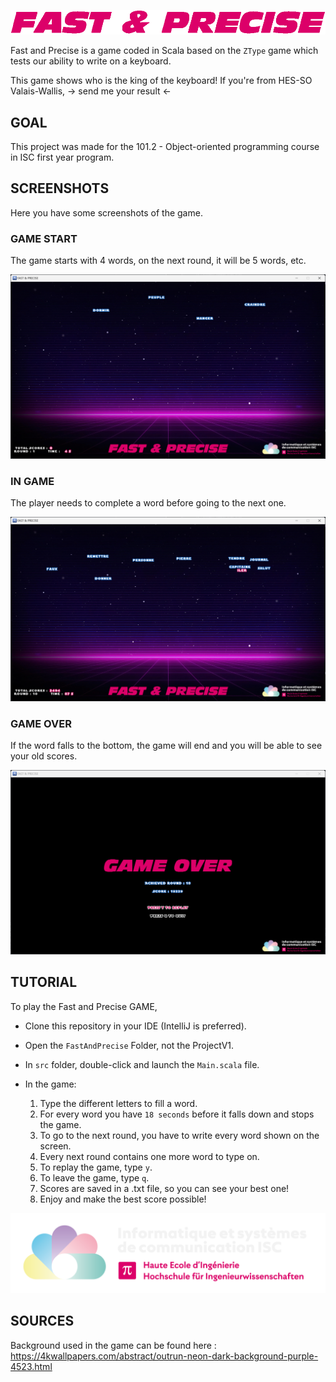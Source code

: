 ![fast_and_precise](image/logo.png)

Fast and Precise is a game coded in Scala based on the `ZType` game which tests our ability to write on a keyboard.

This game shows who is the king of the keyboard! If you're from HES-SO Valais-Wallis, -> send me your result <-

## GOAL

This project was made for the 101.2 - Object-oriented programming course in ISC first year program.

## SCREENSHOTS

Here you have some screenshots of the game.

### GAME START

The game starts with 4 words, on the next round, it will be 5 words, etc.

![in_game_start](image/game_start.png)

### IN GAME

The player needs to complete a word before going to the next one.

![in_game_typing](image/game_typing.png)

### GAME OVER

If the word falls to the bottom, the game will end and you will be able to see your old scores.

![game_over](image/game_over.png)

## TUTORIAL

To play the Fast and Precise GAME,

- Clone this repository in your IDE (IntelliJ is preferred).
- Open the `FastAndPrecise` Folder, not the ProjectV1.
- In `src` folder, double-click and launch the `Main.scala` file.

- In the game:
    1. Type the different letters to fill a word.
    2. For every word you have `18 seconds` before it falls down and stops the game.
    3. To go to the next round, you have to write every word shown on the screen.
    4. Every next round contains one more word to type on.
    5. To replay the game, type `y`.
    6. To leave the game, type `q`.
    7. Scores are saved in a .txt file, so you can see your best one!
    8. Enjoy and make the best score possible!

![isc](image/logo_isc.png)

## SOURCES

Background used in the game can be found
here : https://4kwallpapers.com/abstract/outrun-neon-dark-background-purple-4523.html